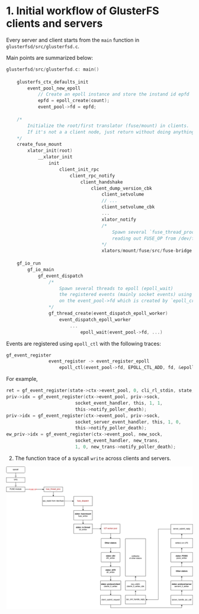 # 1. Initial workflow of GlusterFS clients and servers

Every server and client starts from the `main` function in `glusterfsd/src/glusterfsd.c`.

Main points are summarized below:

```c
glusterfsd/src/glusterfsd.c: main()

	glusterfs_ctx_defaults_init
		event_pool_new_epoll
			// Create an epoll instance and store the instand id epfd
			epfd = epoll_create(count);
			event_pool->fd = epfd;
	
	/*
		Initialize the root/first translator (fuse/mount) in clients.
		If it's not a a client node, just return without doing anything.
	*/
	create_fuse_mount
		xlator_init(root)
			__xlator_init
				init
					client_init_rpc
						client_rpc_notify
							client_handshake
								client_dump_version_cbk
									client_setvolume
        							// ...
        							client_setvolume_cbk
        							...
        							xlator_notify
        							/*	
        								Spawn several `fuse_thread_proc` for
        								reading out FUSE_OP from /dev/fuse.
        							*/
        							xlators/mount/fuse/src/fuse-bridge.c:6524 notify()

	gf_io_run	
		gf_io_main
			gf_event_dispatch
                /*
    				Spawn several threads to epoll (epoll_wait)
    				the registered events (mainly socket events) using `epoll_ctl`
    				on the event_pool->fd which is created by `epoll_create` above.
    			*/
				gf_thread_create(event_dispatch_epoll_worker)
					event_dispatch_epoll_worker
						...
							epoll_wait(event_pool->fd, ...)
```

Events are registered using `epoll_ctl` with the following traces:

```c
gf_event_register
				event_register -> event_register_epoll
					epoll_ctl(event_pool->fd, EPOLL_CTL_ADD, fd, &epoll_event);
```

For example,

```c
ret = gf_event_register(state->ctx->event_pool, 0, cli_rl_stdin, state, 1, 0, 0);
priv->idx = gf_event_register(ctx->event_pool, priv->sock,
                          socket_event_handler, this, 1, 1,
                          this->notify_poller_death);
priv->idx = gf_event_register(ctx->event_pool, priv->sock,
                          socket_server_event_handler, this, 1, 0,
                          this->notify_poller_death);
ew_priv->idx = gf_event_register(ctx->event_pool, new_sock,
                          socket_event_handler, new_trans,
                          1, 0, new_trans->notify_poller_death);
```

2. The function trace of a syscall `write` across clients and servers.

![](./trace.png)
